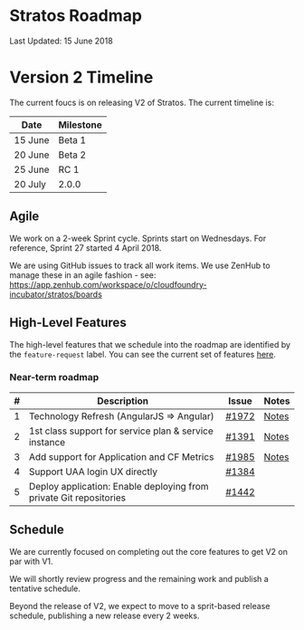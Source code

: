 # Stratos Roadmap

Last Updated: 15 June 2018

# Version 2 Timeline

The current foucs is on releasing V2 of Stratos. The current timeline is:

|Date|Milestone|
|---|---|
|15 June|Beta 1|
|20 June|Beta 2|
|25 June|RC 1|
|20 July|2.0.0|



## Agile

We work on a 2-week Sprint cycle. Sprints start on Wednesdays. For reference, Sprint 27 started 4 April 2018.

We are using GitHub issues to track all work items. We use ZenHub to manage these in an agile fashion - see: https://app.zenhub.com/workspace/o/cloudfoundry-incubator/stratos/boards

## High-Level Features

The high-level features that we schedule into the roadmap are identified by the ```feature-request``` label. You can see the current set of features [here](https://github.com/cloudfoundry-incubator/stratos/issues?q=is%3Aopen+is%3Aissue+label%3Afeature-request).

### Near-term roadmap

|#|Description|Issue|Notes|
|---|---|---|---|
|1|Technology Refresh (AngularJS => Angular)|[\#1972](https://github.com/cloudfoundry-incubator/stratos/issues/1972)|[Notes](planning/angular.md)|
|2|1st class support for service plan & service instance|[\#1391](https://github.com/cloudfoundry-incubator/stratos/issues/1391)|[Notes](planning/services.md)|
|3|Add support for Application and CF Metrics|[\#1985](https://github.com/cloudfoundry-incubator/stratos/issues/1985)|[Notes](planning/metrics.md)|
|4|Support UAA login UX directly|[\#1384](https://github.com/cloudfoundry-incubator/stratos/issues/1384)||
|5|Deploy application: Enable deploying from private Git repositories|[\#1442](https://github.com/cloudfoundry-incubator/stratos/issues/1442)||


## Schedule

We are currently focused on completing out the core features to get V2 on par with V1.

We will shortly review progress and the remaining work and publish a tentative schedule.

Beyond the release of V2, we expect to move to a sprit-based release schedule, publishing a new release every 2 weeks.
